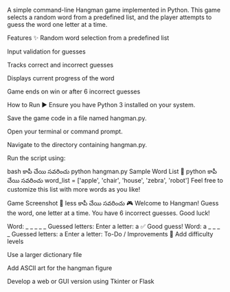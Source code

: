 A simple command-line Hangman game implemented in Python. This game selects a random word from a predefined list, and the player attempts to guess the word one letter at a time.

Features ✨
Random word selection from a predefined list

Input validation for guesses

Tracks correct and incorrect guesses

Displays current progress of the word

Game ends on win or after 6 incorrect guesses

How to Run ▶️
Ensure you have Python 3 installed on your system.

Save the game code in a file named hangman.py.

Open your terminal or command prompt.

Navigate to the directory containing hangman.py.

Run the script using:

bash
కాపీ చేయి
సవరించు
python hangman.py
Sample Word List 🧠
python
కాపీ చేయి
సవరించు
word_list = ['apple', 'chair', 'house', 'zebra', 'robot']
Feel free to customize this list with more words as you like!

Game Screenshot 📸
less
కాపీ చేయి
సవరించు
🎮 Welcome to Hangman!
Guess the word, one letter at a time.
You have 6 incorrect guesses. Good luck!

Word: _ _ _ _ _
Guessed letters:
Enter a letter: a
✅ Good guess!
Word: a _ _ _ _
Guessed letters: a
Enter a letter:
To-Do / Improvements 📌
Add difficulty levels

Use a larger dictionary file

Add ASCII art for the hangman figure

Develop a web or GUI version using Tkinter or Flask